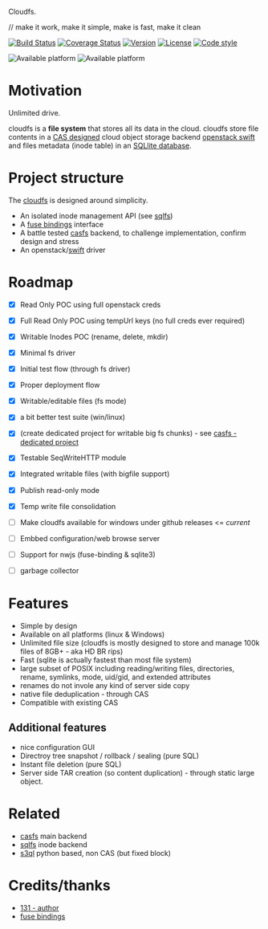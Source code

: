 Cloudfs.

// make it work, make it simple, make is fast, make it clean

[![Build Status](https://travis-ci.org/131/cloudfs.svg?branch=master)](https://travis-ci.org/131/cloudfs)
[![Coverage Status](https://coveralls.io/repos/github/131/cloudfs/badge.svg?branch=master)](https://coveralls.io/github/131/cloudfs?branch=master)
[![Version](https://img.shields.io/npm/v/cloudfs.svg)](https://www.npmjs.com/package/cloudfs)
[![License](https://img.shields.io/badge/license-MIT-blue.svg)](http://opensource.org/licenses/MIT)
[![Code style](https://img.shields.io/badge/code%2fstyle-ivs-green.svg)](https://www.npmjs.com/package/eslint-plugin-ivs)

![Available platform](https://img.shields.io/badge/platform-win32-blue.svg)
![Available platform](https://img.shields.io/badge/platform-linux-blue.svg)


# Motivation

Unlimited drive.

cloudfs is a **file system** that stores all its data in the cloud.
cloudfs store file contents in a [CAS designed](https://github.com/131/casfs) cloud object storage backend [openstack swift](https://developer.openstack.org/api-ref/object-store/) and files metadata (inode table) in an [SQLlite database](https://github.com/131/sqlfs).


# Project structure
The [cloudfs](https://github.com/131/cloudfs) is designed around simplicity. 
* An isolated inode management API (see [sqlfs](https://github.com/131/sqlfs))
* A [fuse bindings](https://github.com/mafintosh/fuse-bindings) interface
* A battle tested [casfs](https://github.com/131/casfs) backend, to challenge implementation, confirm design and stress
* An openstack/[swift](https://github.com/131/swift) driver


# Roadmap
- [X] Read Only POC using full openstack creds
- [X] Full Read Only POC using tempUrl keys (no full creds ever required)
- [X] Writable Inodes POC (rename, delete, mkdir)
- [X] Minimal fs driver
- [X] Initial test flow (through fs driver)
- [X] Proper deployment flow
- [X] Writable/editable files (fs mode)
- [X] a bit better test suite (win/linux)
- [X] (create dedicated project for writable big fs chunks) - see [casfs - dedicated project](https://github.com/131/casfs)
- [X] Testable SeqWriteHTTP module
- [X] Integrated writable files (with bigfile support)
- [X] Publish read-only mode
- [X] Temp write file consolidation

- [ ] Make cloudfs available for windows under github releases  <= *current*
- [ ] Embbed configuration/web browse server
- [ ] Support for nwjs (fuse-binding & sqlite3)
- [ ] garbage collector


# Features
* Simple by design
* Available on all platforms (linux & Windows)
* Unlimited file size (cloudfs is mostly designed to store and manage 100k files of 8GB+ - aka HD BR rips)
* Fast (sqlite is actually fastest than most file system)
* large subset of POSIX including reading/writing files, directories, rename,  symlinks, mode, uid/gid, and extended attributes
* renames do not invole any kind of server side copy
* native file deduplication - through CAS
* Compatible with existing CAS

## Additional features
* nice configuration GUI
* Directroy tree snapshot / rollback / sealing (pure SQL)
* Instant file deletion (pure SQL)
* Server side TAR creation (so content duplication) - through static large object.


# Related
* [casfs](https://github.com/131/casfs/) main backend
* [sqlfs](https://github.com/131/sqlfs/) inode backend
* [s3ql](https://github.com/s3ql/) python based, non CAS (but fixed block)

# Credits/thanks
* [131 - author](https://github.com/131)
* [fuse bindings](https://github.com/mafintosh/fuse-bindings)
